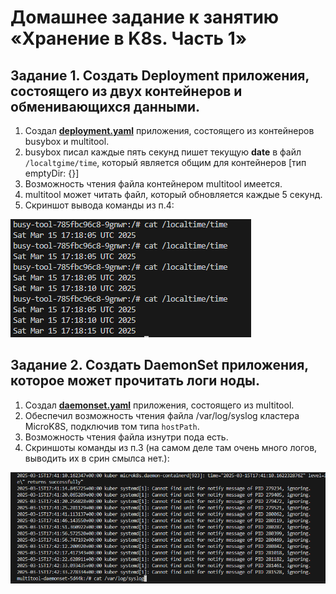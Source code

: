 # Домашнее задание к занятию «Хранение в K8s. Часть 1»

## Задание 1. Создать Deployment приложения, состоящего из двух контейнеров и обменивающихся данными.
1. Создал [**deployment.yaml**](https://github.com/Granit16/Netology/blob/main/netology/kubernetes/06/yaml/deployment.yaml) приложения, состоящего из контейнеров busybox и multitool.
2. busybox писал каждые пять секунд пишет текущую **date** в файл ```/localtgime/time```, который является общим для контейнеров [тип emptyDir: {}]
3. Возможность чтения файла контейнером multitool имеется.
4. multitool может читать файл, который обновляется каждые 5 секунд.
5. Скриншот вывода команды из п.4:

![](https://github.com/Granit16/Netology/blob/main/netology/kubernetes/06/pics/cat_time.png)
   


    

## Задание 2. Создать DaemonSet приложения, которое может прочитать логи ноды.
1. Создал [**daemonset.yaml**](https://github.com/Granit16/Netology/blob/main/netology/kubernetes/06/yaml/daemonset.yaml) приложения, состоящего из multitool.
2. Обеспечил возможность чтения файла /var/log/syslog кластера MicroK8S, подключив том типа ```hostPath```.
3. Возможность чтения файла изнутри пода есть.
4. Скриншоты команды из п.3 (на самом деле там очень много логов, выводить их в срин смылса нет.):


![](https://github.com/Granit16/Netology/blob/main/netology/kubernetes/06/pics/cat_var_log.png)
